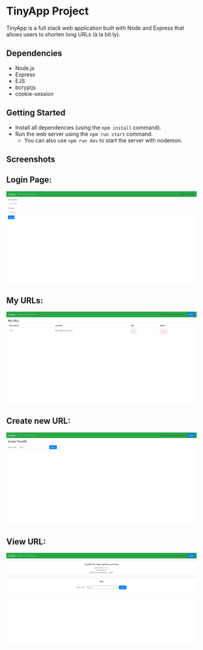 # TinyApp Project

TinyApp is a full stack web application built with Node and Express that allows users to shorten long URLs (à la bit.ly).

## Dependencies

- Node.js
- Express
- EJS
- bcryptjs
- cookie-session

## Getting Started

- Install all dependencies (using the `npm install` command).
- Run the web server using the `npm run start` command.
  - You can also use `npm run dev` to start the server with nodemon.

## Screenshots

## Login Page:

!["Login Page"](./screenshots/login.png)

## My URLs:

!["My URLs"](./screenshots/myurls.png)

## Create new URL:
!["Create new URL"](./screenshots/create_url.png)

## View URL:
!["View URL"](./screenshots/url_view.png)
